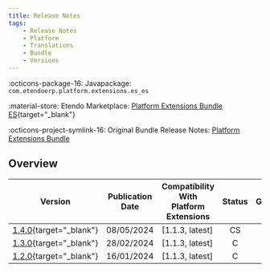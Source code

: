 ```yaml
---
title: Release Notes
tags:
    - Release Notes
    - Platform
    - Translations
    - Bundle
    - Versions
---
```


:octicons-package-16: Javapackage: `com.etendoerp.platform.extensions.es_es`

:material-store: Etendo Marketplace:  [Platform Extensions Bundle ES](https://marketplace.etendo.cloud/?#/product-details?module=3789DBA46FC54FDF96CD7D298203A3E9){target="_blank"}

:octicons-project-symlink-16: Original Bundle Release Notes: [Platform Extensions Bundle](/whats-new/release-notes/etendo-classic/bundles/platform-extensions/release-notes/)

## Overview

| Version | Publication Date | Compatibility With Platform Extensions | Status | GitHub |
| --- | --- | --- | :----: | :----: |
| [1.4.0](https://github.com/etendosoftware/com.etendoerp.platform.extensions.es_es/releases/tag/1.4.0){target="_blank"} | 08/05/2024 | [1.1.3, latest] | CS | :white_check_mark: |
| [1.3.0](https://github.com/etendosoftware/com.etendoerp.platform.extensions.es_es/releases/tag/1.3.0){target="_blank"} | 28/02/2024 | [1.1.3, latest] | C | :white_check_mark: |
| [1.2.0](https://github.com/etendosoftware/com.etendoerp.platform.extensions.es_es/releases/tag/1.2.0){target="_blank"} | 16/01/2024 | [1.1.3, latest] | C | :white_check_mark: |